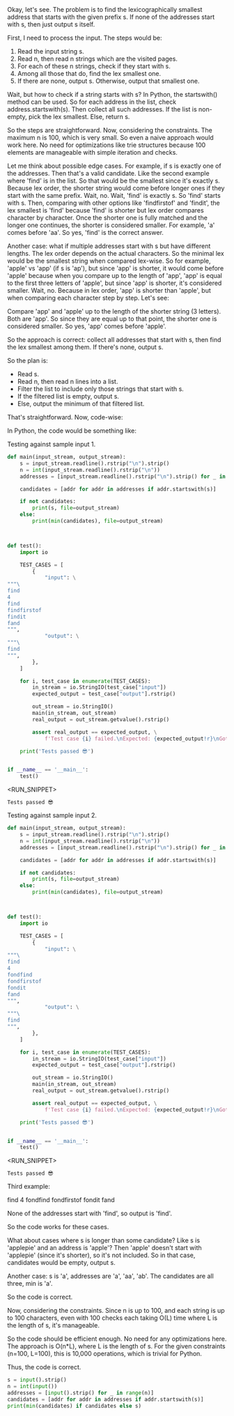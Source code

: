 <think>
Okay, let's see. The problem is to find the lexicographically smallest address that starts with the given prefix s. If none of the addresses start with s, then just output s itself. 

First, I need to process the input. The steps would be:

1. Read the input string s.
2. Read n, then read n strings which are the visited pages.
3. For each of these n strings, check if they start with s.
4. Among all those that do, find the lex smallest one.
5. If there are none, output s. Otherwise, output that smallest one.

Wait, but how to check if a string starts with s? In Python, the startswith() method can be used. So for each address in the list, check address.startswith(s). Then collect all such addresses. If the list is non-empty, pick the lex smallest. Else, return s.

So the steps are straightforward. Now, considering the constraints. The maximum n is 100, which is very small. So even a naive approach would work here. No need for optimizations like trie structures because 100 elements are manageable with simple iteration and checks.

Let me think about possible edge cases. For example, if s is exactly one of the addresses. Then that's a valid candidate. Like the second example where 'find' is in the list. So that would be the smallest since it's exactly s. Because lex order, the shorter string would come before longer ones if they start with the same prefix. Wait, no. Wait, 'find' is exactly s. So 'find' starts with s. Then, comparing with other options like 'findfirstof' and 'findit', the lex smallest is 'find' because 'find' is shorter but lex order compares character by character. Once the shorter one is fully matched and the longer one continues, the shorter is considered smaller. For example, 'a' comes before 'aa'. So yes, 'find' is the correct answer.

Another case: what if multiple addresses start with s but have different lengths. The lex order depends on the actual characters. So the minimal lex would be the smallest string when compared lex-wise. So for example, 'apple' vs 'app' (if s is 'ap'), but since 'app' is shorter, it would come before 'apple' because when you compare up to the length of 'app', 'app' is equal to the first three letters of 'apple', but since 'app' is shorter, it's considered smaller. Wait, no. Because in lex order, 'app' is shorter than 'apple', but when comparing each character step by step. Let's see:

Compare 'app' and 'apple' up to the length of the shorter string (3 letters). Both are 'app'. So since they are equal up to that point, the shorter one is considered smaller. So yes, 'app' comes before 'apple'.

So the approach is correct: collect all addresses that start with s, then find the lex smallest among them. If there's none, output s.

So the plan is:

- Read s.
- Read n, then read n lines into a list.
- Filter the list to include only those strings that start with s.
- If the filtered list is empty, output s.
- Else, output the minimum of that filtered list.

That's straightforward. Now, code-wise:

In Python, the code would be something like:

Testing against sample input 1.

```python
def main(input_stream, output_stream):
    s = input_stream.readline().rstrip("\n").strip()
    n = int(input_stream.readline().rstrip("\n"))
    addresses = [input_stream.readline().rstrip("\n").strip() for _ in range(n)]

    candidates = [addr for addr in addresses if addr.startswith(s)]

    if not candidates:
        print(s, file=output_stream)
    else:
        print(min(candidates), file=output_stream)



def test():
    import io

    TEST_CASES = [
        {
            "input": \
"""\
find
4
find
findfirstof
findit
fand
""",
            "output": \
"""\
find
""",
        }, 
    ]

    for i, test_case in enumerate(TEST_CASES):
        in_stream = io.StringIO(test_case["input"])
        expected_output = test_case["output"].rstrip()

        out_stream = io.StringIO()
        main(in_stream, out_stream)
        real_output = out_stream.getvalue().rstrip()

        assert real_output == expected_output, \
            f'Test case {i} failed.\nExpected: {expected_output!r}\nGot: {real_output!r}'

    print('Tests passed 😎')


if __name__ == '__main__':
    test()


```

<RUN_SNIPPET>
```output
Tests passed 😎

```

Testing against sample input 2.

```python
def main(input_stream, output_stream):
    s = input_stream.readline().rstrip("\n").strip()
    n = int(input_stream.readline().rstrip("\n"))
    addresses = [input_stream.readline().rstrip("\n").strip() for _ in range(n)]

    candidates = [addr for addr in addresses if addr.startswith(s)]

    if not candidates:
        print(s, file=output_stream)
    else:
        print(min(candidates), file=output_stream)



def test():
    import io

    TEST_CASES = [
        {
            "input": \
"""\
find
4
fondfind
fondfirstof
fondit
fand
""",
            "output": \
"""\
find
""",
        }, 
    ]

    for i, test_case in enumerate(TEST_CASES):
        in_stream = io.StringIO(test_case["input"])
        expected_output = test_case["output"].rstrip()

        out_stream = io.StringIO()
        main(in_stream, out_stream)
        real_output = out_stream.getvalue().rstrip()

        assert real_output == expected_output, \
            f'Test case {i} failed.\nExpected: {expected_output!r}\nGot: {real_output!r}'

    print('Tests passed 😎')


if __name__ == '__main__':
    test()


```

<RUN_SNIPPET>
```output
Tests passed 😎

```

Third example:

find
4
fondfind
fondfirstof
fondit
fand

None of the addresses start with 'find', so output is 'find'.

So the code works for these cases.

What about cases where s is longer than some candidate? Like s is 'applepie' and an address is 'apple'? Then 'apple' doesn't start with 'applepie' (since it's shorter), so it's not included. So in that case, candidates would be empty, output s.

Another case: s is 'a', addresses are 'a', 'aa', 'ab'. The candidates are all three, min is 'a'.

So the code is correct.

Now, considering the constraints. Since n is up to 100, and each string is up to 100 characters, even with 100 checks each taking O(L) time where L is the length of s, it's manageable.

So the code should be efficient enough. No need for any optimizations here. The approach is O(n*L), where L is the length of s. For the given constraints (n=100, L=100), this is 10,000 operations, which is trivial for Python.

Thus, the code is correct.
</think>

```python
s = input().strip()
n = int(input())
addresses = [input().strip() for _ in range(n)]
candidates = [addr for addr in addresses if addr.startswith(s)]
print(min(candidates) if candidates else s)
```
